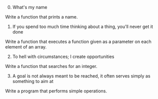 0. What's my name

Write a function that prints a name.

1. If you spend too much time thinking about a thing, you'll never get it done

Write a function that executes a function given as a parameter on each element of an array.

2. To hell with circumstances; I create opportunities

Write a function that searches for an integer.

3. A goal is not always meant to be reached, it often serves simply as something to aim at

Write a program that performs simple operations.
